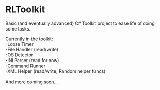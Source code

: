 RLToolkit
=========

Basic (and eventually advanced) C# Toolkit project to ease life of doing some tasks.

Currently in the toolkit:<br>
-Loose Timer<br>
-File Handler (read/write)<br>
-OS Detector<br>
-INI Parser (read for now)<br>
-Command Runner<br>
-XML Helper (read/write, Random helper funcs)<br>
<br>
And more coming soon...

